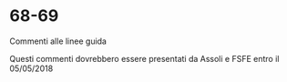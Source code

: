 # 68-69

Commenti alle linee guida

Questi commenti dovrebbero essere presentati da Assoli e FSFE entro il 05/05/2018
